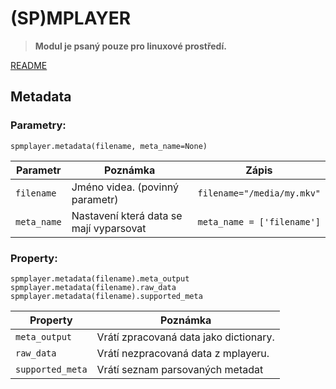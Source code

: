 # (SP)MPLAYER

> **Modul je psaný pouze pro linuxové prostředí.**

[README](../README.md)


## Metadata


### Parametry:

	spmplayer.metadata(filename, meta_name=None)

Parametr      | Poznámka                                                       | Zápis
--------------|----------------------------------------------------------------|--------------------------
`filename`    | Jméno videa. (povinný parametr)                                | `filename="/media/my.mkv"`
`meta_name`   | Nastavení která data se mají vyparsovat                        | `meta_name = ['filename']`


### Property:

	spmplayer.metadata(filename).meta_output
	spmplayer.metadata(filename).raw_data
	spmplayer.metadata(filename).supported_meta

Property         | Poznámka                                   
-----------------|---------------------------------------------------------
`meta_output`    | Vrátí zpracovaná data jako dictionary.
`raw_data`       | Vrátí nezpracovaná data z mplayeru.
`supported_meta` | Vrátí seznam parsovaných metadat
